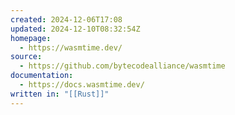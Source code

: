 ```yaml
---
created: 2024-12-06T17:08
updated: 2024-12-10T08:32:54Z
homepage:
  - https://wasmtime.dev/
source:
  - https://github.com/bytecodealliance/wasmtime
documentation:
  - https://docs.wasmtime.dev/
written in: "[[Rust]]"
---
```

